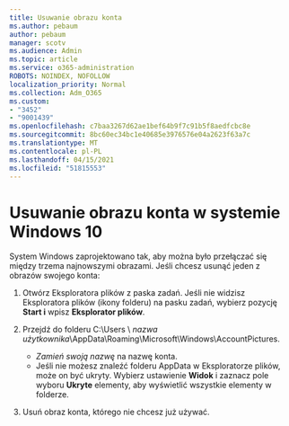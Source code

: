 ```yaml
---
title: Usuwanie obrazu konta
ms.author: pebaum
author: pebaum
manager: scotv
ms.audience: Admin
ms.topic: article
ms.service: o365-administration
ROBOTS: NOINDEX, NOFOLLOW
localization_priority: Normal
ms.collection: Adm_O365
ms.custom:
- "3452"
- "9001439"
ms.openlocfilehash: c7baa3267d62ae1bef64b9f7c91b5f8aedfcbc8e
ms.sourcegitcommit: 8bc60ec34bc1e40685e3976576e04a2623f63a7c
ms.translationtype: MT
ms.contentlocale: pl-PL
ms.lasthandoff: 04/15/2021
ms.locfileid: "51815553"
---
```

# <a name="delete-an-account-picture-in-windows-10"></a>Usuwanie obrazu konta w systemie Windows 10

System Windows zaprojektowano tak, aby można było przełączać się między trzema najnowszymi obrazami. Jeśli chcesz usunąć jeden z obrazów swojego konta:

1. Otwórz Eksploratora plików z paska zadań. Jeśli nie widzisz Eksploratora plików (ikony folderu) na pasku zadań, wybierz pozycję **Start i** wpisz **Eksplorator plików**.

2. Przejdź do folderu C:\Users \\ *nazwa użytkownika*\AppData\Roaming\Microsoft\Windows\AccountPictures. 
    - *Zamień swoją nazwę* na nazwę konta.
    - Jeśli nie możesz znaleźć folderu AppData w Eksploratorze plików, może on być ukryty. Wybierz ustawienie **Widok** i zaznacz pole wyboru **Ukryte** elementy, aby wyświetlić wszystkie elementy w folderze.

3. Usuń obraz konta, którego nie chcesz już używać.
 
 
